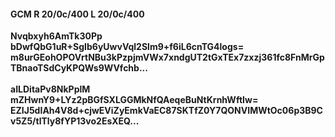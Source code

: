 #### GCM R 20/0c/400 L 20/0c/400
**Nvqbxyh6AmTk30Pp**<br/>**bDwfQbG1uR+SgIb6yUwvVql2Slm9+f6iL6cnTG4logs=**<br/>**m8urGEohOPOVrtNBu3kPzpjmVWx7xndgUT2tGxTEx7zxzj361fc8FnMrGpTBnaoTSdCyKPQWs9WVfchb...**<br/><br/>
**aILDitaPv8NkPplM**<br/>**mZHwnY9+LYz2pBGfSXLGGMkNfQAeqeBuNtKrnhWftIw=**<br/>**EZIJ5dIAh4V8d+cjwEViZyEmkVaEC87SKTfZ0Y7QONVIMWtOc06p3B9Cv5Z5/tlTly8fYP13vo2EsXEQ...**